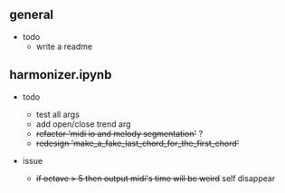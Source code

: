 ## general
- todo
  - write a readme

## harmonizer.ipynb
- todo
  - test all args
  - add open/close trend arg
  - ~~refactor 'midi io and melody segmentation'~~ ?
  - ~~redesign 'make_a_fake_last_chord_for_the_first_chord'~~

- issue
  - ~~if octave > 5 then output midi's time will be weird~~  self disappear